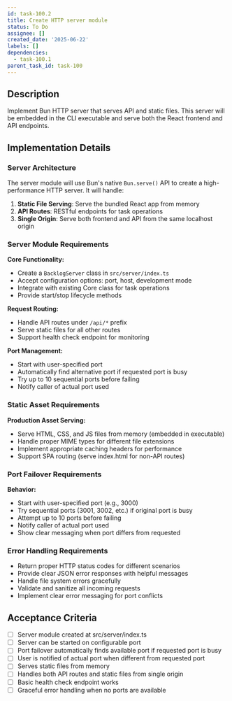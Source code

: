 ```yaml
---
id: task-100.2
title: Create HTTP server module
status: To Do
assignee: []
created_date: '2025-06-22'
labels: []
dependencies:
  - task-100.1
parent_task_id: task-100
---
```


## Description

Implement Bun HTTP server that serves API and static files. This server will be embedded in the CLI executable and serve both the React frontend and API endpoints.

## Implementation Details

### Server Architecture

The server module will use Bun's native `Bun.serve()` API to create a high-performance HTTP server. It will handle:

1. **Static File Serving**: Serve the bundled React app from memory
2. **API Routes**: RESTful endpoints for task operations
3. **Single Origin**: Serve both frontend and API from the same localhost origin

### Server Module Requirements

**Core Functionality:**

- Create a `BacklogServer` class in `src/server/index.ts`
- Accept configuration options: port, host, development mode
- Integrate with existing Core class for task operations
- Provide start/stop lifecycle methods

**Request Routing:**

- Handle API routes under `/api/*` prefix
- Serve static files for all other routes
- Support health check endpoint for monitoring

**Port Management:**

- Start with user-specified port
- Automatically find alternative port if requested port is busy
- Try up to 10 sequential ports before failing
- Notify caller of actual port used

### Static Asset Requirements

**Production Asset Serving:**

- Serve HTML, CSS, and JS files from memory (embedded in executable)
- Handle proper MIME types for different file extensions
- Implement appropriate caching headers for performance
- Support SPA routing (serve index.html for non-API routes)

### Port Failover Requirements

**Behavior:**

- Start with user-specified port (e.g., 3000)
- Try sequential ports (3001, 3002, etc.) if original port is busy
- Attempt up to 10 ports before failing
- Notify caller of actual port used
- Show clear messaging when port differs from requested

### Error Handling Requirements

- Return proper HTTP status codes for different scenarios
- Provide clear JSON error responses with helpful messages
- Handle file system errors gracefully
- Validate and sanitize all incoming requests
- Implement clear error messaging for port conflicts

## Acceptance Criteria

- [ ] Server module created at src/server/index.ts
- [ ] Server can be started on configurable port
- [ ] Port failover automatically finds available port if requested port is busy
- [ ] User is notified of actual port when different from requested port
- [ ] Serves static files from memory
- [ ] Handles both API routes and static files from single origin
- [ ] Basic health check endpoint works
- [ ] Graceful error handling when no ports are available
